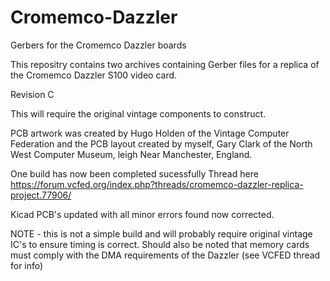 # Cromemco-Dazzler

Gerbers for the Cromemco Dazzler boards

This repositry contains two archives containing Gerber files for a replica of the Cromemco Dazzler S100 video card. 

Revision C

This will require the original vintage components to construct.

PCB artwork was created by Hugo Holden of the Vintage Computer Federation and the PCB layout created by myself, Gary Clark of the North West Computer Museum, leigh Near Manchester, England.

One build has now been completed sucessfully
Thread here https://forum.vcfed.org/index.php?threads/cromemco-dazzler-replica-project.77906/

Kicad PCB's updated with all minor errors found now corrected.

NOTE - this is not a simple build and will probably require original vintage IC's to ensure timing is correct. 
Should also be noted that memory cards must comply with the DMA requirements of the Dazzler (see VCFED thread for info) 


